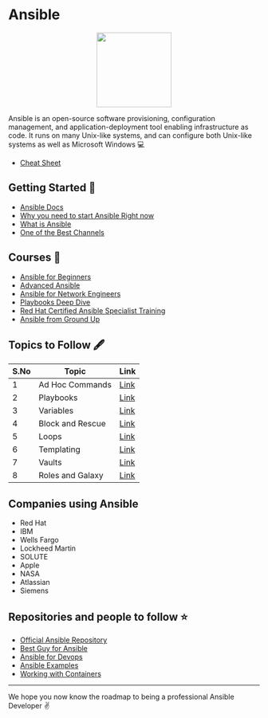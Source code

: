 # Ansible

<p align="center"><img  width="150" height="150" src="https://i.ibb.co/P9KZg3c/ansi.png"></p>

Ansible is an open-source software provisioning, configuration management, and application-deployment tool enabling infrastructure as code. It runs on many Unix-like systems, and can configure both Unix-like systems as well as Microsoft Windows :computer:

- [Cheat Sheet](https://www.edureka.co/blog/wp-content/uploads/2018/11/Ansible-Cheat_Sheet_Edureka.pdf)

## Getting Started :pushpin:

- [Ansible Docs](https://docs.ansible.com/)
- [Why you need to start Ansible Right now](https://www.youtube.com/watch?v=5hycyr-8EKs)
- [What is Ansible](https://www.youtube.com/watch?v=4nKW2eF-nIw)
- [One of the Best Channels](https://www.youtube.com/channel/UCR-DXc1voovS8nhAvccRZhg)

## Courses :blue_book:

- [Ansible for Beginners](https://www.udemy.com/course/learn-ansible/)
- [Advanced Ansible](https://www.udemy.com/course/learn-ansible-advanced/)
- [Ansible for Network Engineers](https://www.udemy.com/course/ansible-for-network-engineers-cisco-quick-start-gns3-ansible/)
- [Playbooks Deep Dive](https://linuxacademy.com/redirect/LA_COURSE_318)
- [Red Hat Certified Ansible Specialist Training](https://linuxacademy.com/redirect/LA_COURSE_198)
- [Ansible from Ground Up](https://www.eduonix.com/learn-ansible-from-ground-up-the-devops-guide)

## Topics to Follow :fountain_pen:

| S.No | Topic            | Link                                                                                                                                               |
| ---- | ---------------- | -------------------------------------------------------------------------------------------------------------------------------------------------- |
| 1    | Ad Hoc Commands  | [Link](https://www.howtoforge.com/ansible-guide-ad-hoc-command/)                                                                                   |
| 2    | Playbooks        | [Link](https://www.tothenew.com/blog/understanding-playbooks-in-ansible/)                                                                          |
| 3    | Variables        | [Link](https://www.tecmint.com/ansible-variables-and-facts/)                                                                                       |
| 4    | Block and Rescue | [Link](https://docs.ansible.com/ansible/2.4/playbooks_blocks.html)                                                                                 |
| 5    | Loops            | [Link](https://www.linuxtechi.com/how-to-use-loops-in-ansible-playbook/)                                                                           |
| 6    | Templating       | [Link](https://www.toptechskills.com/ansible-tutorials-courses/ansible-template-module-tutorial-examples/)                                         |
| 7    | Vaults           | [Link](https://www.digitalocean.com/community/tutorials/how-to-use-vault-to-protect-sensitive-ansible-data-on-ubuntu-16-04)                        |
| 8    | Roles and Galaxy | [Link](https://www.tutorialspoint.com/ansible/ansible_roles.htm#:~:text=Roles%20provide%20a%20framework%20for,makes%20them%20easier%20to%20reuse.) |

## Companies using Ansible

- Red Hat
- IBM
- Wells Fargo
- Lockheed Martin
- SOLUTE
- Apple
- NASA
- Atlassian
- Siemens

## Repositories and people to follow :star:

- [Official Ansible Repository](https://github.com/ansible/ansible)
- [Best Guy for Ansible](https://github.com/geerlingguy)
- [Ansible for Devops](https://github.com/geerlingguy/ansible-for-devops)
- [Ansible Examples](https://github.com/ansible/ansible-examples)
- [Working with Containers](https://github.com/ansible/ansible-container)

<hr>

We hope you now know the roadmap to being a professional Ansible Developer :v: